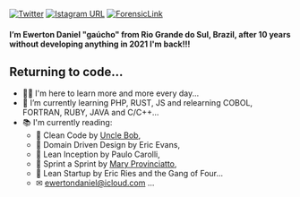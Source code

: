 [![Twitter](https://img.shields.io/twitter/follow/dsrewerton?style=social)](https://twitter.com/dsrewerton)
[![Istagram URL](https://img.shields.io/badge/%40dsrewerton-blueviolet?logo=instagram&style=social)](https://twitter.com/dsrewerton)
[![ForensicLink](https://img.shields.io/badge/ForensicLink-ewerton-blue)](https://forensic.link/ewerton)

#### I’m Ewerton Daniel "gaúcho" from Rio Grande do Sul, Brazil, after 10 years without developing anything in 2021 I'm back!!!
## Returning to code...
- 🧑‍💻 I'm here to learn more and more every day...
- 📝 I’m currently learning PHP, RUST, JS and relearning COBOL, FORTRAN, RUBY, JAVA and C/C++...
- 📚 I'm currently reading:
  - 📖 Clean Code by [Uncle Bob](https://github.com/unclebob), 
  - 📖 Domain Driven Design by Eric Evans,
  - 📖 Lean Inception by Paulo Carolli,
  - 📖 Sprint a Sprint by [Mary Provinciatto](https://github.com/maryprovinciatto),
  - 📖 Lean Startup by Eric Ries and the Gang of Four...
  - ✉ ewertondaniel@icloud.com ...
